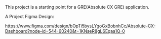 This project is a starting point for a GRE(Absolute CX GRE) application.

A Project Figma Design:

https://www.figma.com/design/bOpTi5bysLYgoGxBobnhCc/Absolute-CX-Dashboard?node-id=544-60240&t=1KNseR8gL6Eqaa1Q-0

